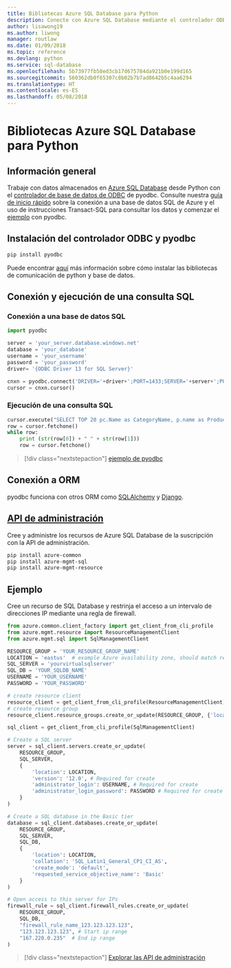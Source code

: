 ```yaml
---
title: Bibliotecas Azure SQL Database para Python
description: Conecte con Azure SQL Database mediante el controlador ODBC y pyodbc o administre las instancias de Azure SQL con la API de administración.
author: lisawong19
ms.author: liwong
manager: routlaw
ms.date: 01/09/2018
ms.topic: reference
ms.devlang: python
ms.service: sql-database
ms.openlocfilehash: 5b73977fb58ed3cb17d675784da921b0e199d165
ms.sourcegitcommit: 560362db0f65307c8b02b7b7ad8642b5c4aa6294
ms.translationtype: HT
ms.contentlocale: es-ES
ms.lasthandoff: 05/08/2018
---
```

# <a name="azure-sql-database-libraries-for-python"></a>Bibliotecas Azure SQL Database para Python

## <a name="overview"></a>Información general

Trabaje con datos almacenados en [Azure SQL Database](/azure/sql-database/sql-database-technical-overview) desde Python con el [controlador de base de datos de ODBC](https://github.com/mkleehammer/pyodbc/wiki/Drivers-and-Driver-Managers) de pyodbc. Consulte nuestra [guía de inicio rápido](https://docs.microsoft.com/azure/sql-database/sql-database-connect-query-python) sobre la conexión a una base de datos SQL de Azure y el uso de instrucciones Transact-SQL para consultar los datos y comenzar el [ejemplo](https://github.com/mkleehammer/pyodbc/wiki/Getting-started) con pyodbc.

## <a name="install-odbc-driver-and-pyodbc"></a>Instalación del controlador ODBC y pyodbc

```bash
pip install pyodbc
```
Puede encontrar [aquí](https://docs.microsoft.com/azure/sql-database/sql-database-connect-query-python#install-the-python-and-database-communication-libraries) más información sobre cómo instalar las bibliotecas de comunicación de python y base de datos.

## <a name="connect-and-execute-a-sql-query"></a>Conexión y ejecución de una consulta SQL

### <a name="connect-to-a-sql-database"></a>Conexión a una base de datos SQL

```python
import pyodbc

server = 'your_server.database.windows.net'
database = 'your_database'
username = 'your_username'
password = 'your_password'
driver= '{ODBC Driver 13 for SQL Server}'

cnxn = pyodbc.connect('DRIVER='+driver+';PORT=1433;SERVER='+server+';PORT=1443;DATABASE='+database+';UID='+username+';PWD='+ password)
cursor = cnxn.cursor()
```

### <a name="execute-a-sql-query"></a>Ejecución de una consulta SQL

```python
cursor.execute("SELECT TOP 20 pc.Name as CategoryName, p.name as ProductName FROM [SalesLT].[ProductCategory] pc JOIN [SalesLT].[Product] p ON pc.productcategoryid = p.productcategoryid")
row = cursor.fetchone()
while row:
    print (str(row[0]) + " " + str(row[1]))
    row = cursor.fetchone()
```

> [!div class="nextstepaction"]
> [ejemplo de pyodbc](https://github.com/mkleehammer/pyodbc/wiki/Getting-started)

## <a name="connecting-to-orms"></a>Conexión a ORM

pyodbc funciona con otros ORM como [SQLAlchemy](http://docs.sqlalchemy.org/en/latest/dialects/mssql.html?highlight=pyodbc#module-sqlalchemy.dialects.mssql.pyodbc) y [Django](https://github.com/lionheart/django-pyodbc/). 

## <a name="management-apipythonapioverviewazuresqlmanagement"></a>[API de administración](/python/api/overview/azure/sql/management)

Cree y administre los recursos de Azure SQL Database de la suscripción con la API de administración. 

```bash
pip install azure-common
pip install azure-mgmt-sql
pip install azure-mgmt-resource
```

## <a name="example"></a>Ejemplo

Cree un recurso de SQL Database y restrinja el acceso a un intervalo de direcciones IP mediante una regla de firewall.

```python
from azure.common.client_factory import get_client_from_cli_profile
from azure.mgmt.resource import ResourceManagementClient
from azure.mgmt.sql import SqlManagementClient

RESOURCE_GROUP = 'YOUR_RESOURCE_GROUP_NAME'
LOCATION = 'eastus'  # example Azure availability zone, should match resource group
SQL_SERVER = 'yourvirtualsqlserver'
SQL_DB = 'YOUR_SQLDB_NAME'
USERNAME = 'YOUR_USERNAME'
PASSWORD = 'YOUR_PASSWORD'

# create resource client
resource_client = get_client_from_cli_profile(ResourceManagementClient)
# create resource group
resource_client.resource_groups.create_or_update(RESOURCE_GROUP, {'location': LOCATION})

sql_client = get_client_from_cli_profile(SqlManagementClient)

# Create a SQL server
server = sql_client.servers.create_or_update(
    RESOURCE_GROUP,
    SQL_SERVER,
    {
        'location': LOCATION,
        'version': '12.0', # Required for create
        'administrator_login': USERNAME, # Required for create
        'administrator_login_password': PASSWORD # Required for create
    }
)

# Create a SQL database in the Basic tier
database = sql_client.databases.create_or_update(
    RESOURCE_GROUP,
    SQL_SERVER,
    SQL_DB,
    {
        'location': LOCATION,
        'collation': 'SQL_Latin1_General_CP1_CI_AS',
        'create_mode': 'default',
        'requested_service_objective_name': 'Basic'
    }
)

# Open access to this server for IPs
firewall_rule = sql_client.firewall_rules.create_or_update(
    RESOURCE_GROUP,
    SQL_DB,
    "firewall_rule_name_123.123.123.123",
    "123.123.123.123", # Start ip range
    "167.220.0.235"  # End ip range
)
```
> [!div class="nextstepaction"]
> [Explorar las API de administración](/python/api/overview/azure/sql/management)

